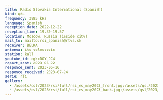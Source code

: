 ```yaml
---
title: Radio Slovakia International (Spanish)
kind: QSL
frequency: 3985 kHz
language: Spanish
reception_date: 2022-12-22
reception_time: 19.30-19.57
location: Moscow, Russia (inside city)
mail_to: mailto:rsi_spanish@rtvs.sk
receiver: BELKA
antenna: its telescopic
station: kall
youtube_id: ogkxDOY_CC4
report_sent: 2023-05-22
responce_sent: 2023-06-16
responce_received: 2023-07-24
serie: rsi
gallery:
  - /assets/qsl/2023/rsi/full/rsi_es_may2023_front.jpg:/assets/qsl/2023/rsi/small/rsi_es_may2023_front.jpg
  - /assets/qsl/2023/rsi/full/rsi_es_may2023_back.jpg:/assets/qsl/2023/rsi/small/rsi_es_may2023_back.jpg
---
```

